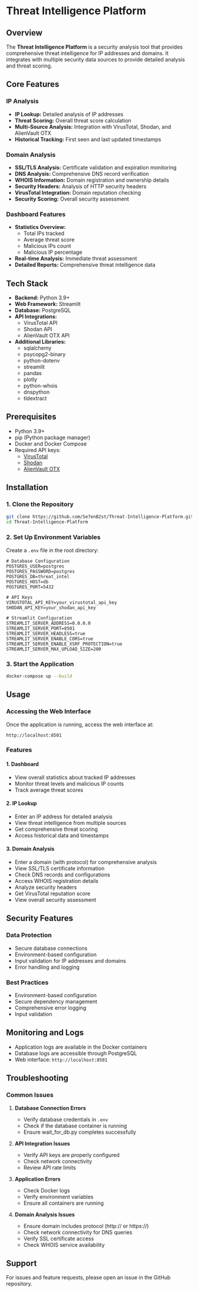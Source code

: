 # Threat Intelligence Platform

## Overview
The **Threat Intelligence Platform** is a security analysis tool that provides comprehensive threat intelligence for IP addresses and domains. It integrates with multiple security data sources to provide detailed analysis and threat scoring.

## Core Features

### IP Analysis
- **IP Lookup:** Detailed analysis of IP addresses
- **Threat Scoring:** Overall threat score calculation
- **Multi-Source Analysis:** Integration with VirusTotal, Shodan, and AlienVault OTX
- **Historical Tracking:** First seen and last updated timestamps

### Domain Analysis
- **SSL/TLS Analysis:** Certificate validation and expiration monitoring
- **DNS Analysis:** Comprehensive DNS record verification
- **WHOIS Information:** Domain registration and ownership details
- **Security Headers:** Analysis of HTTP security headers
- **VirusTotal Integration:** Domain reputation checking
- **Security Scoring:** Overall security assessment

### Dashboard Features
- **Statistics Overview:**
  - Total IPs tracked
  - Average threat score
  - Malicious IPs count
  - Malicious IP percentage
- **Real-time Analysis:** Immediate threat assessment
- **Detailed Reports:** Comprehensive threat intelligence data

## Tech Stack
- **Backend:** Python 3.9+
- **Web Framework:** Streamlit
- **Database:** PostgreSQL
- **API Integrations:**
  - VirusTotal API
  - Shodan API
  - AlienVault OTX API
- **Additional Libraries:**
  - sqlalchemy
  - psycopg2-binary
  - python-dotenv
  - streamlit
  - pandas
  - plotly
  - python-whois
  - dnspython
  - tldextract

## Prerequisites
- Python 3.9+
- pip (Python package manager)
- Docker and Docker Compose
- Required API keys:
  - [VirusTotal](https://www.virustotal.com/gui/join-us)
  - [Shodan](https://account.shodan.io/)
  - [AlienVault OTX](https://otx.alienvault.com/)

## Installation

### 1. Clone the Repository
```bash
git clone https://github.com/Se7enB2st/Threat-Intelligence-Platform.git
cd Threat-Intelligence-Platform
```

### 2. Set Up Environment Variables
Create a `.env` file in the root directory:
```plaintext
# Database Configuration
POSTGRES_USER=postgres
POSTGRES_PASSWORD=postgres
POSTGRES_DB=threat_intel
POSTGRES_HOST=db
POSTGRES_PORT=5432

# API Keys
VIRUSTOTAL_API_KEY=your_virustotal_api_key
SHODAN_API_KEY=your_shodan_api_key

# Streamlit Configuration
STREAMLIT_SERVER_ADDRESS=0.0.0.0
STREAMLIT_SERVER_PORT=8501
STREAMLIT_SERVER_HEADLESS=true
STREAMLIT_SERVER_ENABLE_CORS=true
STREAMLIT_SERVER_ENABLE_XSRF_PROTECTION=true
STREAMLIT_SERVER_MAX_UPLOAD_SIZE=200
```

### 3. Start the Application
```bash
docker-compose up --build
```

## Usage

### Accessing the Web Interface
Once the application is running, access the web interface at:
```
http://localhost:8501
```

### Features

#### 1. Dashboard
- View overall statistics about tracked IP addresses
- Monitor threat levels and malicious IP counts
- Track average threat scores

#### 2. IP Lookup
- Enter an IP address for detailed analysis
- View threat intelligence from multiple sources
- Get comprehensive threat scoring
- Access historical data and timestamps

#### 3. Domain Analysis
- Enter a domain (with protocol) for comprehensive analysis
- View SSL/TLS certificate information
- Check DNS records and configurations
- Access WHOIS registration details
- Analyze security headers
- Get VirusTotal reputation score
- View overall security assessment

## Security Features

### Data Protection
- Secure database connections
- Environment-based configuration
- Input validation for IP addresses and domains
- Error handling and logging

### Best Practices
- Environment-based configuration
- Secure dependency management
- Comprehensive error logging
- Input validation

## Monitoring and Logs
- Application logs are available in the Docker containers
- Database logs are accessible through PostgreSQL
- Web interface: `http://localhost:8501`

## Troubleshooting

### Common Issues
1. **Database Connection Errors**
   - Verify database credentials in `.env`
   - Check if the database container is running
   - Ensure wait_for_db.py completes successfully

2. **API Integration Issues**
   - Verify API keys are properly configured
   - Check network connectivity
   - Review API rate limits

3. **Application Errors**
   - Check Docker logs
   - Verify environment variables
   - Ensure all containers are running

4. **Domain Analysis Issues**
   - Ensure domain includes protocol (http:// or https://)
   - Check network connectivity for DNS queries
   - Verify SSL certificate access
   - Check WHOIS service availability

## Support
For issues and feature requests, please open an issue in the GitHub repository.


